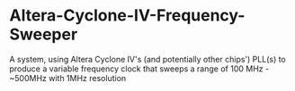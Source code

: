 # Altera-Cyclone-IV-Frequency-Sweeper
A system, using Altera Cyclone IV's (and potentially other chips') PLL(s) to produce a variable frequency clock that sweeps a range of 100 MHz - ~500MHz with 1MHz resolution
